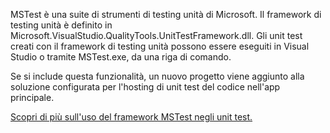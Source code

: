﻿MSTest è una suite di strumenti di testing unità di Microsoft. Il framework di testing unità è definito in Microsoft.VisualStudio.QualityTools.UnitTestFramework.dll. Gli unit test creati con il framework di testing unità possono essere eseguiti in Visual Studio o tramite MSTest.exe, da una riga di comando.

Se si include questa funzionalità, un nuovo progetto viene aggiunto alla soluzione configurata per l'hosting di unit test del codice nell'app principale.

[Scopri di più sull'uso del framework MSTest negli unit test.](https://docs.microsoft.com/en-us/visualstudio/test/using-microsoft-visualstudio-testtools-unittesting-members-in-unit-tests?view=vs-2017)
